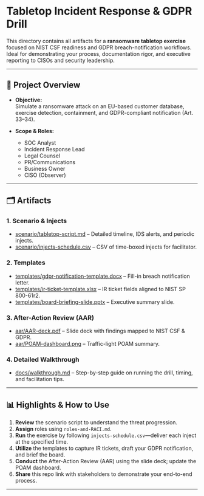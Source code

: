 # Tabletop Incident Response & GDPR Drill

This directory contains all artifacts for a **ransomware tabletop exercise** focused on NIST CSF readiness and GDPR breach-notification workflows.  
Ideal for demonstrating your process, documentation rigor, and executive reporting to CISOs and security leadership.

---

## 📌 Project Overview

- **Objective:**  
  Simulate a ransomware attack on an EU-based customer database, exercise detection, containment, and GDPR-compliant notification (Art. 33–34).

- **Scope & Roles:**  
  - SOC Analyst  
  - Incident Response Lead  
  - Legal Counsel  
  - PR/Communications  
  - Business Owner  
  - CISO (Observer)

---

## 🗂️ Artifacts

### 1. Scenario & Injects
- [scenario/tabletop-script.md](scenario/tabletop-script.md) – Detailed timeline, IDS alerts, and periodic injects.  
- [scenario/injects-schedule.csv](scenario/injects-schedule.csv) – CSV of time-boxed injects for facilitator.

### 2. Templates
- [templates/gdpr-notification-template.docx](templates/gdpr-notification-template.docx) – Fill-in breach notification letter.  
- [templates/ir-ticket-template.xlsx](templates/ir-ticket-template.xlsx) – IR ticket fields aligned to NIST SP 800-61r2.  
- [templates/board-briefing-slide.pptx](templates/board-briefing-slide.pptx) – Executive summary slide.

### 3. After-Action Review (AAR)
- [aar/AAR-deck.pdf](aar/AAR-deck.pdf) – Slide deck with findings mapped to NIST CSF & GDPR.  
- [aar/POAM-dashboard.png](aar/POAM-dashboard.png) – Traffic-light POAM summary.

### 4. Detailed Walkthrough
- [docs/walkthrough.md](docs/walkthrough.md) – Step-by-step guide on running the drill, timing, and facilitation tips.

---

## 📊 Highlights & How to Use

1. **Review** the scenario script to understand the threat progression.  
2. **Assign** roles using `roles-and-RACI.md`.  
3. **Run** the exercise by following `injects-schedule.csv`—deliver each inject at the specified time.  
4. **Utilize** the templates to capture IR tickets, draft your GDPR notification, and brief the board.  
5. **Conduct** the After-Action Review (AAR) using the slide deck; update the POAM dashboard.  
6. **Share** this repo link with stakeholders to demonstrate your end-to-end process.

---
